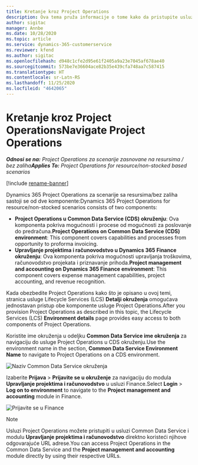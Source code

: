 ```yaml
---
title: Kretanje kroz Project Operations
description: Ova tema pruža informacije o tome kako da pristupite usluzi Project Operations iz usluge Lifecycle Services.
author: sigitac
manager: Annbe
ms.date: 10/28/2020
ms.topic: article
ms.service: dynamics-365-customerservice
ms.reviewer: kfend
ms.author: sigitac
ms.openlocfilehash: d948c1cfe2d95e61f2405a9a23e7045af678ae40
ms.sourcegitcommit: 573be7e36604ace82b35e439cfa748aa7c587415
ms.translationtype: HT
ms.contentlocale: sr-Latn-RS
ms.lasthandoff: 11/25/2020
ms.locfileid: "4642065"
---
```

# <a name="navigate-project-operations"></a><span data-ttu-id="cbc33-103">Kretanje kroz Project Operations</span><span class="sxs-lookup"><span data-stu-id="cbc33-103">Navigate Project Operations</span></span>

<span data-ttu-id="cbc33-104">_**Odnosi se na:** Project Operations za scenarije zasnovane na resursima / bez zaliha_</span><span class="sxs-lookup"><span data-stu-id="cbc33-104">_**Applies To:** Project Operations for resource/non-stocked based scenarios_</span></span>

[!include [rename-banner](~/includes/cc-data-platform-banner.md)]

<span data-ttu-id="cbc33-105">Dynamics 365 Project Operations za scenarije sa resursima/bez zaliha sastoji se od dve komponente:</span><span class="sxs-lookup"><span data-stu-id="cbc33-105">Dynamics 365 Project Operations for resource/non-stocked scenarios consists of two components:</span></span> 

 - <span data-ttu-id="cbc33-106">**Project Operations u Common Data Service (CDS) okruženju**: Ova komponenta pokriva mogućnosti i procese od mogućnosti za poslovanje do predračuna.</span><span class="sxs-lookup"><span data-stu-id="cbc33-106">**Project Operations on Common Data Service (CDS) environment**: This component covers capabilities and processes from opportunity to proforma invoicing.</span></span> 
 - <span data-ttu-id="cbc33-107">**Upravljanje projektima i računovodstvo u Dynamics 365 Finance okruženju**: Ova komponenta pokriva mogućnosti upravljanja troškovima, računovodstvo projekata i priznavanje prihoda.</span><span class="sxs-lookup"><span data-stu-id="cbc33-107">**Project management and accounting on Dynamics 365 Finance environment**: This component covers expense management capabilities, project accounting, and revenue recognition.</span></span> 

<span data-ttu-id="cbc33-108">Kada obezbedite Project Operations kako što je opisano u ovoj temi, stranica usluge Lifecycle Services (LCS) **Detalji okruženja** omogućava jednostavan pristup obe komponente usluge Project Operations.</span><span class="sxs-lookup"><span data-stu-id="cbc33-108">After you provision Project Operations as described in this topic, the Lifecycle Services (LCS) **Environment details** page provides easy access to both components of Project Operations.</span></span>  

<span data-ttu-id="cbc33-109">Koristite ime okruženja u odeljku **Common Data Service ime okruženja** za navigaciju do usluge Project Operations u CDS okruženju.</span><span class="sxs-lookup"><span data-stu-id="cbc33-109">Use the environment name in the section, **Common Data Service Environment Name** to navigate to Project Operations on a CDS environment.</span></span> 

  ![Naziv Common Data Service okruženja](./media/environment-name.PNG)

<span data-ttu-id="cbc33-111">Izaberite **Prijava** > **Prijavite se u okruženje** za navigaciju do modula **Upravljanje projektima i računovodstvo** u usluzi Finance.</span><span class="sxs-lookup"><span data-stu-id="cbc33-111">Select **Login** > **Log on to environment** to navigate to the **Project management and accounting** module in Finance.</span></span>  

   ![Prijavite se u Finance](./media/environment-login.PNG)

> [!NOTE]
> <span data-ttu-id="cbc33-113">Usluzi Project Operations možete pristupiti u usluzi Common Data Service i modulu **Upravljanje projektima i računovodstvo** direktno koristeći njihove odgovarajuće URL adrese.</span><span class="sxs-lookup"><span data-stu-id="cbc33-113">You can access Project Operations in the Common Data Service and the **Project management and accounting** module directly by using their respective URLs.</span></span> 
